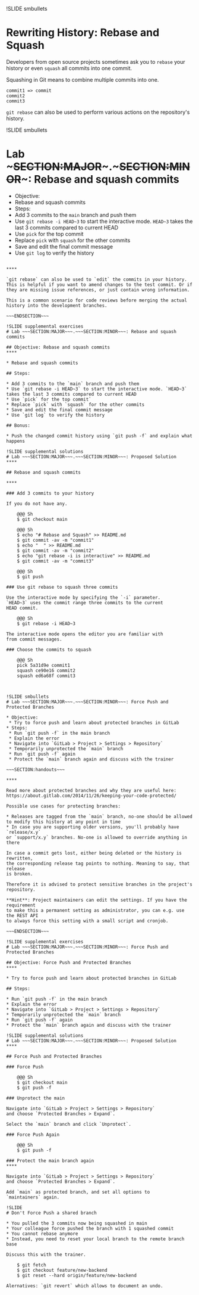 !SLIDE smbullets
# Rewriting History: Rebase and Squash

Developers from open source projects sometimes ask you
to `rebase` your history or even `squash`
all commits into one commit.

Squashing in Git means to combine multiple commits into one.

    commit1 => commit
    commit2
    commit3

`git rebase` can also be used to perform various
actions on the repository's history.

!SLIDE smbullets
# Lab ~~~SECTION:MAJOR~~~.~~~SECTION:MINOR~~~: Rebase and squash commits

* Objective:
 * Rebase and squash commits
* Steps:
 * Add 3 commits to the `main` branch and push them
 * Use `git rebase -i HEAD~3` to start the interactive mode. `HEAD~3` takes the last 3 commits compared to current HEAD
 * Use `pick` for the top commit
 * Replace `pick` with `squash` for the other commits
 * Save and edit the final commit message
 * Use `git log` to verify the history

~~~SECTION:handouts~~~

****

`git rebase` can also be used to `edit` the commits in your history.
This is helpful if you want to amend changes to the test commit. Or if
they are missing issue references, or just contain wrong information.

This is a common scenario for code reviews before merging the actual
history into the development branches.

~~~ENDSECTION~~~

!SLIDE supplemental exercises
# Lab ~~~SECTION:MAJOR~~~.~~~SECTION:MINOR~~~: Rebase and squash commits

## Objective: Rebase and squash commits
****

* Rebase and squash commits

## Steps:

* Add 3 commits to the `main` branch and push them
* Use `git rebase -i HEAD~3` to start the interactive mode. `HEAD~3` takes the last 3 commits compared to current HEAD
* Use `pick` for the top commit`
* Replace `pick` with `squash` for the other commits
* Save and edit the final commit message
* Use `git log` to verify the history

## Bonus:

* Push the changed commit history using `git push -f` and explain what happens

!SLIDE supplemental solutions
# Lab ~~~SECTION:MAJOR~~~.~~~SECTION:MINOR~~~: Proposed Solution
****

## Rebase and squash commits

****

### Add 3 commits to your history

If you do not have any.

    @@@ Sh
    $ git checkout main

    @@@ Sh
    $ echo "# Rebase and Squash" >> README.md
    $ git commit -av -m "commit1"
    $ echo "  " >> README.md
    $ git commit -av -m "commit2"
    $ echo "git rebase -i is interactive" >> README.md
    $ git commit -av -m "commit3"

    @@@ Sh
    $ git push

### Use git rebase to squash three commits

Use the interactive mode by specifying the `-i` parameter.
`HEAD~3` uses the commit range three commits to the current
HEAD commit.

    @@@ Sh
    $ git rebase -i HEAD~3

The interactive mode opens the editor you are familiar with
from commit messages.

### Choose the commits to squash

    @@@ Sh
    pick 5a31d9e commit1
    squash ce90e16 commit2
    squash ed6a68f commit3



!SLIDE smbullets
# Lab ~~~SECTION:MAJOR~~~.~~~SECTION:MINOR~~~: Force Push and Protected Branches

* Objective:
 * Try to force push and learn about protected branches in GitLab
* Steps:
 * Run `git push -f` in the main branch
 * Explain the error
 * Navigate into `GitLab > Project > Settings > Repository`
 * Temporarily unprotected the `main` branch
 * Run `git push -f` again
 * Protect the `main` branch again and discuss with the trainer

~~~SECTION:handouts~~~

****

Read more about protected branches and why they are useful here:
https://about.gitlab.com/2014/11/26/keeping-your-code-protected/

Possible use cases for protecting branches:

* Releases are tagged from the `main` branch, no-one should be allowed
to modify this history at any point in time
* In case you are supporting older versions, you'll probably have `release/x.y`
or `support/x.y` branches. No-one is allowed to override anything in there

In case a commit gets lost, either being deleted or the history is rewritten,
the corresponding release tag points to nothing. Meaning to say, that release
is broken.

Therefore it is advised to protect sensitive branches in the project's repository.

**Hint**: Project maintainers can edit the settings. If you have the requirement
to make this a permanent setting as administrator, you can e.g. use the REST API
to always force this setting with a small script and cronjob.

~~~ENDSECTION~~~

!SLIDE supplemental exercises
# Lab ~~~SECTION:MAJOR~~~.~~~SECTION:MINOR~~~: Force Push and Protected Branches

## Objective: Force Push and Protected Branches
****

* Try to force push and learn about protected branches in GitLab

## Steps:

* Run `git push -f` in the main branch
* Explain the error
* Navigate into `GitLab > Project > Settings > Repository`
* Temporarily unprotected the `main` branch
* Run `git push -f` again
* Protect the `main` branch again and discuss with the trainer

!SLIDE supplemental solutions
# Lab ~~~SECTION:MAJOR~~~.~~~SECTION:MINOR~~~: Proposed Solution
****

## Force Push and Protected Branches

### Force Push

    @@@ Sh
    $ git checkout main
    $ git push -f

### Unprotect the main

Navigate into `GitLab > Project > Settings > Repository`
and choose `Protected Branches > Expand`.

Select the `main` branch and click `Unprotect`.

### Force Push Again

    @@@ Sh
    $ git push -f

### Protect the main branch again
****

Navigate into `GitLab > Project > Settings > Repository`
and choose `Protected Branches > Expand`.

Add `main` as protected branch, and set all options to
`maintainers` again.

!SLIDE
# Don't Force Push a shared branch

* You pulled the 3 commits now being squashed in main
* Your colleague force pushed the branch with 1 squashed commit
* You cannot rebase anymore
* Instead, you need to reset your local branch to the remote branch base

Discuss this with the trainer.

    $ git fetch
    $ git checkout feature/new-backend
    $ git reset --hard origin/feature/new-backend

Alernatives: `git revert` which allows to document an undo.
